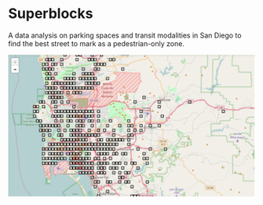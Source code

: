 # Superblocks
A data analysis on parking spaces and transit modalities in San Diego to find the best street to mark as a pedestrian-only zone.


![Alt text](/19022744_10155197624110638_2015537750_o.png?raw=true "Heat Map")
